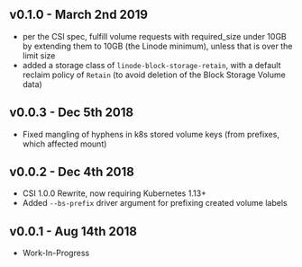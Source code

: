 ## v0.1.0 - March 2nd 2019

* per the CSI spec, fulfill volume requests with required\_size under 10GB by extending them to 10GB (the Linode minimum), unless that is over the limit size
* added a storage class of `linode-block-storage-retain`, with a default reclaim policy of `Retain` (to avoid deletion of the Block Storage Volume data)

## v0.0.3 - Dec 5th 2018

* Fixed mangling of hyphens in k8s stored volume keys (from prefixes, which affected mount)

## v0.0.2 - Dec 4th 2018

* CSI 1.0.0 Rewrite, now requiring Kubernetes 1.13+
* Added `--bs-prefix` driver argument for prefixing created volume labels

## v0.0.1 - Aug 14th 2018

* Work-In-Progress
